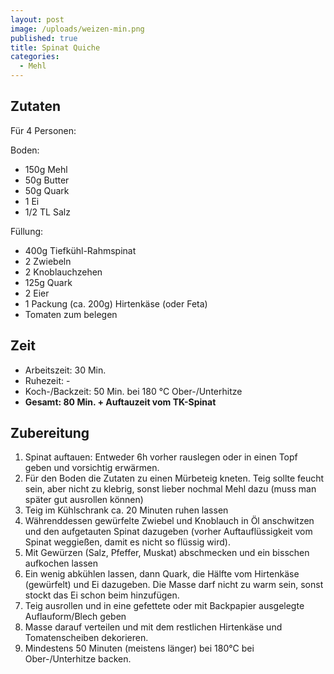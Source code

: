 ```yaml
---
layout: post
image: /uploads/weizen-min.png
published: true
title: Spinat Quiche
categories:
  - Mehl
---
```

## **Zutaten**

Für 4 Personen:

Boden:

* 150g Mehl
* 50g Butter
* 50g Quark
* 1 Ei
* 1/2 TL Salz

Füllung:

* 400g Tiefkühl-Rahmspinat&nbsp;
* 2 Zwiebeln
* 2 Knoblauchzehen
* 125g Quark
* 2 Eier
* 1 Packung (ca. 200g) Hirtenkäse (oder Feta)&nbsp;
* Tomaten zum belegen

## **Zeit**

* Arbeitszeit: 30 Min.
* Ruhezeit: -
* Koch-/Backzeit: 50 Min. bei 180 &deg;C Ober-/Unterhitze
* **Gesamt: 80 Min. + Auftauzeit vom TK-Spinat**

## **Zubereitung**

1. Spinat auftauen: Entweder 6h vorher rauslegen oder in einen Topf geben und vorsichtig erwärmen.
2. Für den Boden die Zutaten zu einen Mürbeteig kneten. Teig sollte feucht sein, aber nicht zu klebrig, sonst lieber nochmal Mehl dazu (muss man später gut ausrollen können)
3. Teig im Kühlschrank ca. 20 Minuten ruhen lassen
4. Währenddessen gewürfelte Zwiebel und Knoblauch in Öl anschwitzen und den aufgetauten Spinat dazugeben (vorher Auftauflüssigkeit vom Spinat weggie&szlig;en, damit es nicht so flüssig wird).
5. Mit Gewürzen (Salz, Pfeffer, Muskat) abschmecken und ein bisschen aufkochen lassen
6. Ein wenig abkühlen lassen, dann Quark, die Hälfte vom Hirtenkäse (gewürfelt) und Ei dazugeben. Die Masse darf nicht zu warm sein, sonst stockt das Ei schon beim hinzufügen.
7. Teig ausrollen und in eine gefettete oder mit Backpapier ausgelegte Auflauform/Blech geben
8. Masse darauf verteilen und mit dem restlichen Hirtenkäse und Tomatenscheiben dekorieren.
9. Mindestens 50 Minuten (meistens länger) bei 180&deg;C bei Ober-/Unterhitze backen.
